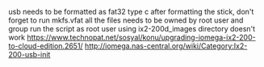usb needs to be formatted as fat32 type c
after formatting the stick, don't forget to run mkfs.vfat
all the files needs to be owned by root user and group
run the script as root user
using ix2-200d_images directory doesn't work
https://www.technopat.net/sosyal/konu/upgrading-iomega-ix2-200-to-cloud-edition.2651/
http://iomega.nas-central.org/wiki/Category:Ix2-200-usb-init
